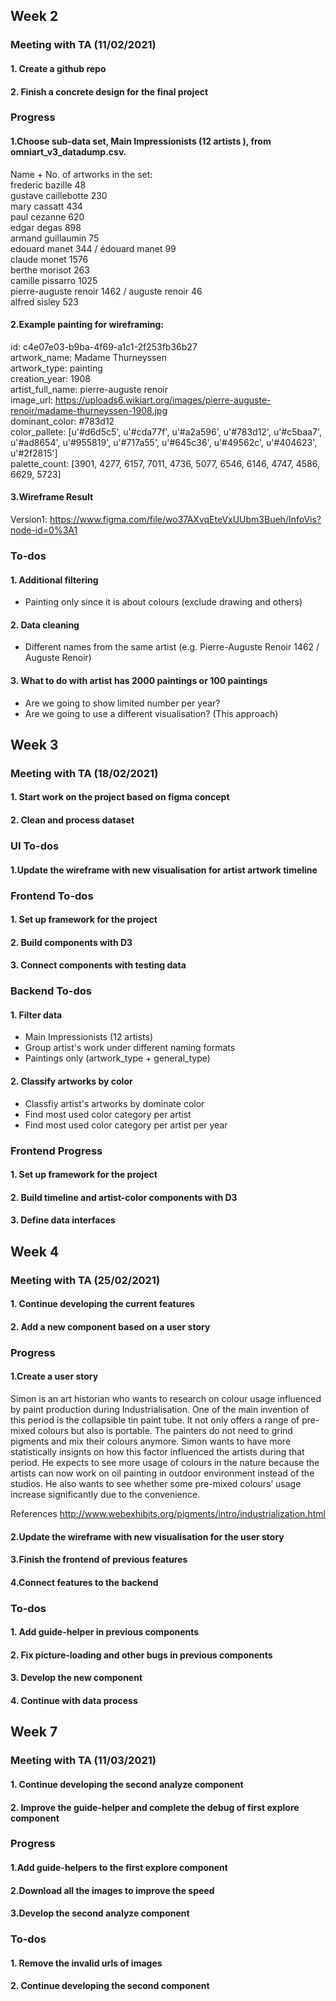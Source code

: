 ## Week 2
### Meeting with TA (11/02/2021)
#### 1. Create a github repo
#### 2. Finish a concrete design for the final project

### Progress

#### 1.Choose sub-data set, Main Impressionists (12 artists ), from omniart_v3_datadump.csv. 
Name + No. of artworks in the set:    
frederic bazille 48  
gustave caillebotte 230  
mary cassatt 434  
paul cezanne 620  
edgar degas 898  
armand guillaumin 75  
edouard manet 344 / édouard manet 99  
claude monet 1576  
berthe morisot 263    
camille pissarro 1025  
pierre-auguste renoir 1462 / auguste renoir 46  
alfred sisley 523  

#### 2.Example painting for wireframing:
id: c4e07e03-b9ba-4f69-a1c1-2f253fb36b27  
artwork_name: Madame Thurneyssen  
artwork_type: painting  
creation_year: 1908  
artist_full_name: pierre-auguste renoir  
image_url: https://uploads6.wikiart.org/images/pierre-auguste-renoir/madame-thurneyssen-1908.jpg  
dominant_color: #783d12  
color_pallete: [u'#d6d5c5', u'#cda77f', u'#a2a596', u'#783d12', u'#c5baa7', u'#ad8654', u'#955819', u'#717a55', u'#645c36', u'#49562c', u'#404623', u'#2f2815']  
palette_count: [3901, 4277, 6157, 7011, 4736, 5077, 6546, 6146, 4747, 4586, 6629, 5723]  


#### 3.Wireframe Result
Version1: https://www.figma.com/file/wo37AXvqEteVxUUbm3Bueh/InfoVis?node-id=0%3A1

### To-dos
#### 1. Additional filtering
- Painting only since it is about colours (exclude drawing and others)

#### 2. Data cleaning
- Different names from the same artist (e.g. Pierre-Auguste Renoir 1462 / Auguste Renoir)

#### 3. What to do with artist has 2000 paintings or 100 paintings
- Are we going to show limited number per year?
- Are we going to use a different visualisation? (This approach)


## Week 3
### Meeting with TA (18/02/2021)
#### 1. Start work on the project based on figma concept
#### 2. Clean and process dataset


### UI To-dos
#### 1.Update the wireframe with new visualisation for artist artwork timeline


### Frontend To-dos
#### 1. Set up framework for the project
#### 2. Build components with D3
#### 3. Connect components with testing data


### Backend To-dos
#### 1. Filter data
- Main Impressionists (12 artists)
- Group artist's work under different naming formats
- Paintings only (artwork_type + general_type)
#### 2. Classify artworks by color
- Classfiy artist's artworks by dominate color 
- Find most used color category per artist
- Find most used color category per artist per year


### Frontend Progress
#### 1. Set up framework for the project
#### 2. Build timeline and artist-color components with D3
#### 3. Define data interfaces


## Week 4
### Meeting with TA (25/02/2021)
#### 1. Continue developing the current features
#### 2. Add a new component based on a user story

### Progress
#### 1.Create a user story

Simon is an art historian who wants to research on colour usage influenced by paint production during Industrialisation. One of the main invention of this period is the collapsible tin paint tube. It not only offers a range of pre-mixed colours but also is portable. The painters do not need to grind pigments and mix their colours anymore. Simon wants to have more statistically insignts on how this factor influenced the artists during that period. He expects to see more usage of colours in the nature because the artists can now work on oil painting in outdoor environment instead of the studios. He also wants to see whether some pre-mixed colours’ usage increase significantly due to the convenience.

References
http://www.webexhibits.org/pigments/intro/industrialization.html

#### 2.Update the wireframe with new visualisation for the user story
#### 3.Finish the frontend of previous features
#### 4.Connect features to the backend

### To-dos
#### 1. Add guide-helper in previous components
#### 2. Fix picture-loading and other bugs in previous components
#### 3. Develop the new component
#### 4. Continue with data process 

## Week 7
### Meeting with TA (11/03/2021)
#### 1. Continue developing the second analyze component
#### 2. Improve the guide-helper and complete the debug of first explore component

### Progress
#### 1.Add guide-helpers to the first explore component
#### 2.Download all the images to improve the speed
#### 3.Develop the second analyze component

### To-dos
#### 1. Remove the invalid urls of images
#### 2. Continue developing the second component

